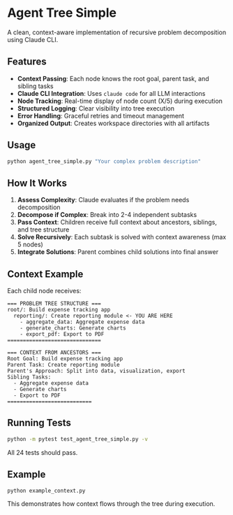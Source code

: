 # Agent Tree Simple

A clean, context-aware implementation of recursive problem decomposition using Claude CLI.

## Features

- **Context Passing**: Each node knows the root goal, parent task, and sibling tasks
- **Claude CLI Integration**: Uses `claude code` for all LLM interactions  
- **Node Tracking**: Real-time display of node count (X/5) during execution
- **Structured Logging**: Clear visibility into tree execution
- **Error Handling**: Graceful retries and timeout management
- **Organized Output**: Creates workspace directories with all artifacts

## Usage

```bash
python agent_tree_simple.py "Your complex problem description"
```

## How It Works

1. **Assess Complexity**: Claude evaluates if the problem needs decomposition
2. **Decompose if Complex**: Break into 2-4 independent subtasks
3. **Pass Context**: Children receive full context about ancestors, siblings, and tree structure
4. **Solve Recursively**: Each subtask is solved with context awareness (max 5 nodes)
5. **Integrate Solutions**: Parent combines child solutions into final answer

## Context Example

Each child node receives:
```
=== PROBLEM TREE STRUCTURE ===
root/: Build expense tracking app
  reporting/: Create reporting module <- YOU ARE HERE
    - aggregate_data: Aggregate expense data
    - generate_charts: Generate charts
    - export_pdf: Export to PDF
==============================

=== CONTEXT FROM ANCESTORS ===
Root Goal: Build expense tracking app
Parent Task: Create reporting module
Parent's Approach: Split into data, visualization, export
Sibling Tasks:
  - Aggregate expense data
  - Generate charts
  - Export to PDF
===========================
```

## Running Tests

```bash
python -m pytest test_agent_tree_simple.py -v
```

All 24 tests should pass.

## Example

```bash
python example_context.py
```

This demonstrates how context flows through the tree during execution.